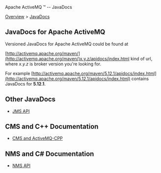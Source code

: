 Apache ActiveMQ ™ -- JavaDocs 

[Overview](overview.md) > [JavaDocs](Overview/javadocs.md)


JavaDocs for Apache ActiveMQ
----------------------------

Versioned JavaDocs for Apache ActiveMQ could be found at

[http://activemq.apache.org/maven/](http://activemq.apache.org/maven/)x.y.z/apidocs/index.html kind of url, where _x.y.z_ is broker version you're looking for.

For example [http://activemq.apache.org/maven/5.12.1/apidocs/index.html](http://activemq.apache.org/maven/5.12.1/apidocs/index.html) contains JavaDocs for **5.12.1**.

Other JavaDocs
--------------

*   [JMS API](http://java.sun.com/j2ee/1.4/docs/api/javax/jms/package-summary.html)

CMS and C++ Documentation
-------------------------

*   [CMS and ActiveMQ-CPP](http://activemq.apache.org/cms/)

NMS and C# Documentation
------------------------

*   [NMS API](http://activemq.apache.org/nms/)

